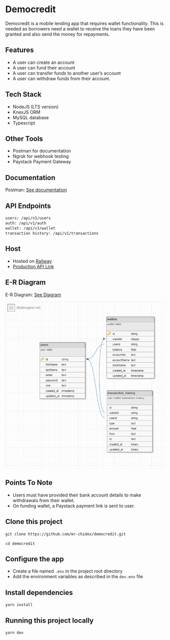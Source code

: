 # Democredit

Democredit is a mobile lending app that requires wallet functionality. This is needed as borrowers need a wallet to receive the loans they have been granted and also send the money for repayments.

## Features

- A user can create an account
- A user can fund their account
- A user can transfer funds to another user’s account
- A user can withdraw funds from their account.

## Tech Stack

- NodeJS (LTS version)
- KnexJS ORM
- MySQL database
- Typescript

## Other Tools

- Postman for documentation
- Ngrok for webhook testing
- Paystack Payment Gateway

## Documentation

Postman: [See documentation](https://documenter.getpostman.com/view/11724511/2s8ZDU64s2)

## API Endpoints

```
users: /api/v1/users
auth: /api/v1/auth
wallet: /api/v1/wallet
transaction history: /api/v1/transactions
```

## Host

- Hosted on [Railway](https://railway.app/)
- [Production API Link](https://chimobi-mbah-lendsqr-be-test.up.railway.app/)

## E-R Diagram

E-R Diagram: [See Diagram](https://dbdesigner.page.link/raEsWFHaS1AQzZaA8)

<img  alt="png" src="./assets/democredit-ERD.png" />

## Points To Note

- Users must have provided their bank account details to make withdrawals from their wallet.
- On funding wallet, a Paystack payment link is sent to user.

## Clone this project

```
git clone https://github.com/mr-chidex/democredit.git
```

```
cd democredit
```

## Configure the app

- Create a file named `.env` in the project root directory
- Add the environment variables as described in the `dev.env` file

## Install dependencies

```
yarn install
```

## Running this project locally

```
yarn dev
```
